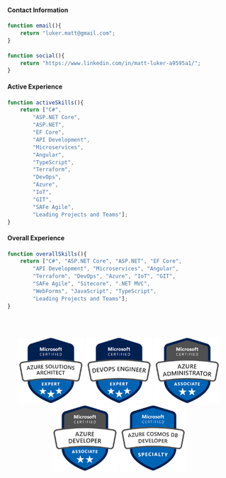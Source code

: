 #### Contact Information
```js
function email(){
	return "luker.matt@gmail.com";
}

function social(){
	return "https://www.linkedin.com/in/matt-luker-a9595a1/";
}
```
#### Active Experience
```js
function activeSkills(){
	return ["C#",
		"ASP.NET Core",
		"ASP.NET",
		"EF Core",
		"API Development",
		"Microservices",
		"Angular",
		"TypeScript",
		"Terraform",
		"DevOps",
		"Azure",
		"IoT",
		"GIT",
		"SAFe Agile",
		"Leading Projects and Teams"];
}
```
#### Overall Experience
```js
function overallSkills(){
	return ["C#", "ASP.NET Core", "ASP.NET", "EF Core",
		"API Development", "Microservices", "Angular",
		"Terraform", "DevOps", "Azure", "IoT", "GIT",
		"SAFe Agile", "Sitecore", ".NET MVC",
		"WebForms", "JavaScript", "TypeScript",
		"Leading Projects and Teams"];
}
```
<br><br>
<p style="text-align: center">
<img src="./assets/badges/azure-solutions-architect-expert.png" width="150"/>
<img src="./assets/badges/azure-devops-engineer-expert.png" width="150"/>
<img src="./assets/badges/azure-administrator-associate.png" width="150"/>
<img src="./assets/badges/azure-developer-associate.png" width="150"/>
<img src="./assets/badges/azure-certified-azure-cosmos-db-developer-specialty.png" width="150"/>
</p>

